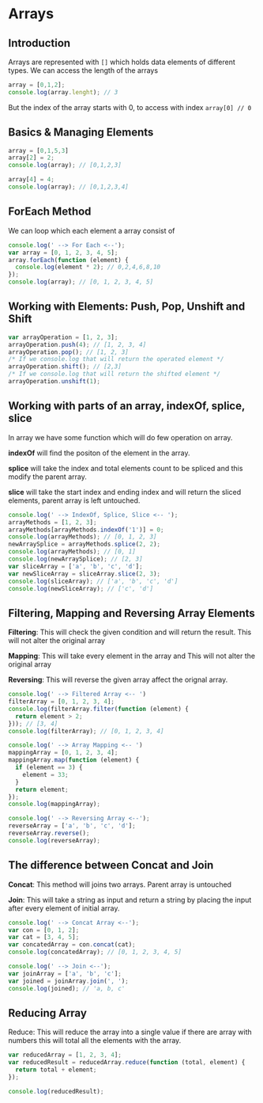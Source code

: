# Arrays

## Introduction

Arrays are represented with ```[]``` which holds data elements of different types.
We can access the length of the arrays

```javascript
array = [0,1,2];
console.log(array.lenght); // 3
```

But the index of the array starts with 0, to access with index ```array[0] // 0```

## Basics & Managing Elements

```javascript
array = [0,1,5,3]
array[2] = 2;
console.log(array); // [0,1,2,3]

array[4] = 4;
console.log(array); // [0,1,2,3,4]
```

## ForEach Method

We can loop which each element a array consist of

```javascript
console.log(' --> For Each <--');
var array = [0, 1, 2, 3, 4, 5];
array.forEach(function (element) {
  console.log(element * 2); // 0,2,4,6,8,10
});
console.log(array); // [0, 1, 2, 3, 4, 5]
```

## Working with Elements: Push, Pop, Unshift and Shift

```javascript
var arrayOperation = [1, 2, 3];
arrayOperation.push(4); // [1, 2, 3, 4]
arrayOperation.pop(); // [1, 2, 3]
/* If we console.log that will return the operated element */
arrayOperation.shift(); // [2,3] 
/* If we console.log that will return the shifted element */
arrayOperation.unshift(1);
```

## Working with parts of an array, indexOf, splice, slice

In array we have some function which will do few operation on array.

**indexOf** will find the positon of the element in the array.

**splice** will take the index and total elements count to be spliced and this modify the parent array.

**slice** will take the start index and ending index and will return the sliced elements, parent array is left untouched.

```javascript
console.log(' --> IndexOf, Splice, Slice <-- ');
arrayMethods = [1, 2, 3];
arrayMethods[arrayMethods.indexOf('1')] = 0;
console.log(arrayMethods); // [0, 1, 2, 3]
newArraySplice = arrayMethods.splice(2, 2);
console.log(arrayMethods); // [0, 1]
console.log(newArraySplice); // [2, 3]
var sliceArray = ['a', 'b', 'c', 'd'];
var newSliceArray = sliceArray.slice(2, 3);
console.log(sliceArray); // ['a', 'b', 'c', 'd']
console.log(newSliceArray); // ['c', 'd']
```

## Filtering, Mapping and Reversing Array Elements

**Filtering**: This will check the given condition and will return the result. This will not alter the original array

**Mapping**: This will take every element in the array and This will not alter the original array

**Reversing**:  This will reverse the given array affect the orignal array.

```javascript
console.log(' --> Filtered Array <-- ')
filterArray = [0, 1, 2, 3, 4];
console.log(filterArray.filter(function (element) {
  return element > 2;
})); // [3, 4]
console.log(filterArray); // [0, 1, 2, 3, 4]
```

```javascript
console.log(' --> Array Mapping <-- ')
mappingArray = [0, 1, 2, 3, 4];
mappingArray.map(function (element) {
  if (element == 3) {
    element = 33;
  }
  return element;
});
console.log(mappingArray);
```

```javascript
console.log(' --> Reversing Array <--');
reverseArray = ['a', 'b', 'c', 'd'];
reverseArray.reverse();
console.log(reverseArray);
```

## The difference between Concat and Join

**Concat**:  This method will joins two arrays. Parent array is untouched

**Join**: This will take a string as input and return a string by placing the input after every element of initial array.

```javascript
console.log(' --> Concat Array <--');
var con = [0, 1, 2];
var cat = [3, 4, 5];
var concatedArray = con.concat(cat);
console.log(concatedArray); // [0, 1, 2, 3, 4, 5]
```

```javascript
console.log(' --> Join <--');
var joinArray = ['a', 'b', 'c'];
var joined = joinArray.join(', ');
console.log(joined); // 'a, b, c'
```

## Reducing Array

Reduce: This will reduce the array into a single value if there are array with numbers this will total all the elements with the array.

```javascript
var reducedArray = [1, 2, 3, 4];
var reducedResult = reducedArray.reduce(function (total, element) {
  return total + element;
});

console.log(reducedResult);
```